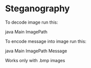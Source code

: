 # Steganography

To decode image run this:

java Main ImagePath
  
To encode message into image run this:

java Main ImagePath Message
  
Works only with .bmp images

